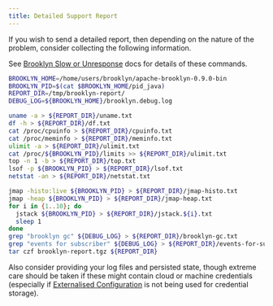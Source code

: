 ```yaml
---
title: Detailed Support Report
---
```


If you wish to send a detailed report, then depending on the nature of the problem, consider 
collecting the following information.

See [Brooklyn Slow or Unresponse]({{book.path.docs}}/ops/troubleshooting/slow-unresponsive.md) docs for details of these commands.
 
```bash
BROOKLYN_HOME=/home/users/brooklyn/apache-brooklyn-0.9.0-bin
BROOKLYN_PID=$(cat $BROOKLYN_HOME/pid_java)
REPORT_DIR=/tmp/brooklyn-report/
DEBUG_LOG=${BROOKLYN_HOME}/brooklyn.debug.log

uname -a > ${REPORT_DIR}/uname.txt
df -h > ${REPORT_DIR}/df.txt
cat /proc/cpuinfo > ${REPORT_DIR}/cpuinfo.txt
cat /proc/meminfo > ${REPORT_DIR}/meminfo.txt
ulimit -a > ${REPORT_DIR}/ulimit.txt
cat /proc/${BROOKLYN_PID}/limits >> ${REPORT_DIR}/ulimit.txt
top -n 1 -b > ${REPORT_DIR}/top.txt
lsof -p ${BROOKLYN_PID} > ${REPORT_DIR}/lsof.txt
netstat -an > ${REPORT_DIR}/netstat.txt

jmap -histo:live ${BROOKLYN_PID} > ${REPORT_DIR}/jmap-histo.txt
jmap -heap ${BROOKLYN_PID} > ${REPORT_DIR}/jmap-heap.txt
for i in {1..10}; do
  jstack ${BROOKLYN_PID} > ${REPORT_DIR}/jstack.${i}.txt
  sleep 1
done
grep "brooklyn gc" ${DEBUG_LOG} > ${REPORT_DIR}/brooklyn-gc.txt
grep "events for subscriber" ${DEBUG_LOG} > ${REPORT_DIR}/events-for-subscriber.txt
tar czf brooklyn-report.tgz ${REPORT_DIR}
```

Also consider providing your log files and persisted state, though extreme care should be taken if
these might contain cloud or machine credentials (especially if 
[Externalised Configuration]({{book.path.docs}}/ops/externalized-configuration.md) 
is not being used for credential storage).


